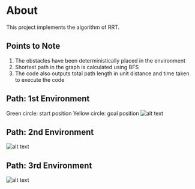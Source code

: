 # About 
This project implements the algorithm of RRT.

## Points to Note
1. The obstacles have been deterministically placed in the environment
2. Shortest path in the graph is calculated using BFS
3. The code also outputs total path length in unit distance and time taken to execute the code


## Path: 1st Environment
Green circle: start position
Yellow circle: goal position
![alt text](https://github.com/adityajain07/Path-Planning-Algorithms/blob/master/RRT/Plots/RRT_Conf1.png)




## Path: 2nd Environment
![alt text](https://github.com/adityajain07/Path-Planning-Algorithms/blob/master/RRT/Plots/RRT_Conf2.png)




## Path: 3rd Environment
![alt text](https://github.com/adityajain07/Path-Planning-Algorithms/blob/master/RRT/Plots/RRT_Conf3.png)
